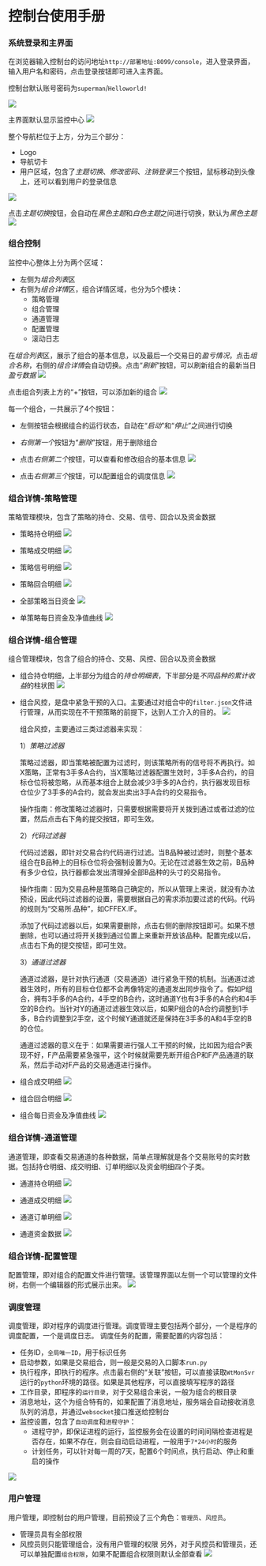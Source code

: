 # 控制台使用手册

### 系统登录和主界面
在浏览器输入控制台的访问地址`http://部署地址:8099/console`，进入登录界面，输入用户名和密码，点击登录按钮即可进入主界面。

控制台默认账号密码为`superman`/`Helloworld!`

![](./images/console/1_login.png)

主界面默认显示监控中心
![](./images/console/2_monitor_main.png)

整个导航栏位于上方，分为三个部分：
* Logo
* 导航切卡
* 用户区域，包含了*主题切换*、*修改密码*、*注销登录*三个按钮，鼠标移动到头像上，还可以看到用户的登录信息

![](./images/console/3_header.png)

点击*主题切换*按钮，会自动在*黑色主题*和*白色主题*之间进行切换，默认为*黑色主题*
![](./images/console/25_theme.png)

### 组合控制
监控中心整体上分为两个区域：
* 左侧为*组合列表*区
* 右侧为*组合详情*区，组合详情区域，也分为5个模块：
    - 策略管理
    - 组合管理
    - 通道管理
    - 配置管理
    - 滚动日志

在*组合列表*区，展示了组合的基本信息，以及最后一个交易日的*盈亏情况*，点击*组合名称*，右侧的*组合详情*会自动切换。点击“*刷新*”按钮，可以刷新组合的最新当日*盈亏数据*
![](./images/console/4_groups.png)

点击组合列表上方的“+”按钮，可以添加新的组合
![](./images/console/05_addgroup.png)

每一个组合，一共展示了4个按钮：
* 左侧按钮会根据组合的运行状态，自动在“*启动*”和“*停止*”之间进行切换

* *右侧第一个*按钮为“*删除*”按钮，用于删除组合

* 点击*右侧第二个*按钮，可以查看和修改组合的基本信息
![](./images/console/06_modgroup.png)

* 点击*右侧第三个*按钮，可以配置组合的调度信息
![](./images/console/07_moncfg.png)

### 组合详情-策略管理
策略管理模块，包含了策略的持仓、交易、信号、回合以及资金数据
* 策略持仓明细
![](./images/console/08_stra_pos.png)

* 策略成交明细
![](./images/console/09_stra_trd.png)

* 策略信号明细
![](./images/console/10_stra_sig.png)

* 策略回合明细
![](./images/console/11_stra_rnd.png)

* 全部策略当日资金
![](./images/console/12_stra_allfnd.png)

* 单策略每日资金及净值曲线
![](./images/console/12_stra_fnd.png)

### 组合详情-组合管理
组合管理模块，包含了组合的持仓、交易、风控、回合以及资金数据
* 组合持仓明细，上半部分为组合的*持仓明细表*，下半部分是*不同品种的累计收益*的柱状图
![](./images/console/14_grp_pos.png)

* 组合风控，是盘中紧急干预的入口。主要通过对组合中的`filter.json`文件进行管理，从而实现在不干预策略的前提下，达到人工介入的目的。
    ![](./images/console/15_grp_risk.png)

    组合风控，主要通过三类过滤器来实现：

    1）*策略过滤器*

    策略过滤器，即当策略被配置为过滤时，则该策略所有的信号将不再执行。如X策略，正常有3手多A合约，当X策略过滤器配置生效时，3手多A合约，的目标仓位将被忽略，从而基本组合上就会减少3手多的A合约，执行器发现目标仓位少了3手多的A合约，就会发出卖出3手A合约的交易指令。

    操作指南：修改策略过滤器时，只需要根据需要将开关拨到通过或者过滤的位置，然后点击右下角的提交按钮，即可生效。

    2）*代码过滤器*

    代码过滤器，即针对交易合约代码进行过滤。当B品种被过滤时，则整个基本组合在B品种上的目标仓位将会强制设置为0。无论在过滤器生效之前，B品种有多少仓位，执行器都会发出清理掉全部B品种的头寸的交易指令。

    操作指南：因为交易品种是策略自己确定的，所以从管理上来说，就没有办法预设，因此代码过滤器的设置，需要根据自己的需求添加要过滤的代码。代码的规则为“交易所.品种”，如CFFEX.IF。

    添加了代码过滤器以后，如果需要删除，点击右侧的删除按钮即可。如果不想删除，也可以通过将开关拨到通过位置上来重新开放该品种。配置完成以后，点击右下角的提交按钮，即可生效。

    3）*通道过滤器*

    通道过滤器，是针对执行通道（交易通道）进行紧急干预的机制。当通道过滤器生效时，所有的目标仓位都不会再像特定的通道发出同步指令了。假如P组合，拥有3手多的A合约，4手空的B合约，这时通道Y也有3手多的A合约和4手空的B合约。当针对Y的通道过滤器生效以后，如果P组合的A合约调整到1手多，B合约调整到2手空，这个时候Y通道就还是保持在3手多的A和4手空的B的仓位。
    
    通道过滤器的意义在于：如果需要进行强人工干预的时候，比如因为组合P表现不好，F产品需要紧急强平，这个时候就需要先断开组合P和F产品通道的联系，然后手动对F产品的交易通道进行操作。

* 组合成交明细
![](./images/console/15_grp_trd.png)

* 组合回合明细
![](./images/console/17_grp_rnd.png)

* 组合每日资金及净值曲线
![](./images/console/18_grp_fnd.png)

### 组合详情-通道管理
通道管理，即查看交易通道的各种数据，简单点理解就是各个交易账号的实时数据。包括持仓明细、成交明细、订单明细以及资金明细四个子类。

* 通道持仓明细
![](./images/console/19_chnl_pos.png)

* 通道成交明细
![](./images/console/20_chnl_trd.png)

* 通道订单明细
![](./images/console/22_chnl_ord.png)

* 通道资金数据
![](./images/console/21_chnl_fnd.png)

### 组合详情-配置管理
配置管理，即对组合的配置文件进行管理。该管理界面以左侧一个可以管理的文件树，右侧一个编辑器的形式展示出来。
![](./images/console/22_cfg_editor.png)

### 调度管理
调度管理，即对程序的调度进行管理。调度管理主要包括两个部分，一个是程序的调度配置，一个是调度日志。
调度任务的配置，需要配置的内容包括：
* 任务ID，`全局唯一ID`，用于标识任务
* 启动参数，如果是交易组合，则一般是交易的入口脚本`run.py`
* 执行程序，即执行的程序。点击最右侧的“关联”按钮，可以直接读取`WtMonSvr`运行的`python`环境的路径。如果是其他程序，可以直接填写程序的路径
* 工作目录，即程序的`运行目录`，对于交易组合来说，一般为组合的根目录
* 消息地址，这个为组合特有的，如果配置了消息地址，服务端会自动接收消息队列的消息，并通过`websocket`接口推送给控制台
* 监控设置，包含了`自动调度`和`进程守护`：
    - 进程守护，即保证进程的运行，监控服务会在设置的时间间隔检查进程是否存在，如果不存在，则会自动启动进程，一般用于`7*24小时`的服务
    - 计划任务，可以针对每一周的7天，配置6个时间点，执行启动、停止和重启的操作

![](./images/console/23_schedule.png)

### 用户管理
用户管理，即控制台的用户管理，目前预设了三个角色：`管理员`、`风控员`。
* 管理员具有全部权限
* 风控员则只能管理组合，没有用户管理的权限
另外，对于风控员和管理员，还可以单独配置`组合权限`，如果不配置组合权限则默认全部查看
![](./images/console/24_admin.png)